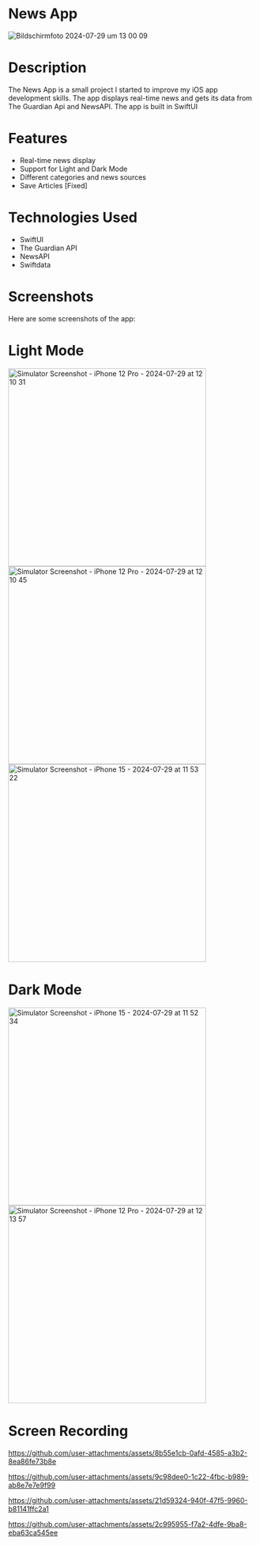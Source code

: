 # News App

![Bildschirmfoto 2024-07-29 um 13 00 09](https://github.com/user-attachments/assets/1825534c-eecb-42f8-9904-242b186ed826)


# Description
The News App is a small project I started to improve my iOS app development skills. The app displays real-time news and gets its data from The Guardian Api and NewsAPI. The app is built in SwiftUI


# Features
- Real-time news display
- Support for Light and Dark Mode
- Different categories and news sources
- Save Articles [Fixed]

# Technologies Used
- SwiftUI
- The Guardian API
- NewsAPI
- Swiftdata

# Screenshots
Here are some screenshots of the app:

# Light Mode


<img src="https://github.com/user-attachments/assets/75ffad93-aaf7-41b5-a634-e638b625389d" alt="Simulator Screenshot - iPhone 12 Pro - 2024-07-29 at 12 10 31" width="400"/>


<img src="https://github.com/user-attachments/assets/8a02c6c4-abb3-43b1-82f4-732837b8e876" alt="Simulator Screenshot - iPhone 12 Pro - 2024-07-29 at 12 10 45" width="400"/>


<img src="https://github.com/user-attachments/assets/97b61ff1-6af1-4a4d-9ca5-4c46e593b2ab" alt="Simulator Screenshot - iPhone 15 - 2024-07-29 at 11 53 22" width="400"/>

# Dark Mode



<img src="https://github.com/user-attachments/assets/f386c724-1b29-4f73-aaf3-963f12f86ebc" alt="Simulator Screenshot - iPhone 15 - 2024-07-29 at 11 52 34" width="400"/>



<img src="https://github.com/user-attachments/assets/56cc0e9d-7134-4cbc-a652-9692794c0de0" alt="Simulator Screenshot - iPhone 12 Pro - 2024-07-29 at 12 13 57" width="400"/>



# Screen Recording




https://github.com/user-attachments/assets/8b55e1cb-0afd-4585-a3b2-8ea86fe73b8e



https://github.com/user-attachments/assets/9c98dee0-1c22-4fbc-b989-ab8e7e7e9f99



https://github.com/user-attachments/assets/21d59324-940f-47f5-9960-b81141ffc2a1



https://github.com/user-attachments/assets/2c995955-f7a2-4dfe-9ba8-eba63ca545ee





